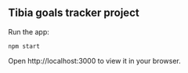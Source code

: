 ## Tibia goals tracker project

Run the app:

`npm start`

Open http://localhost:3000 to view it in your browser.
